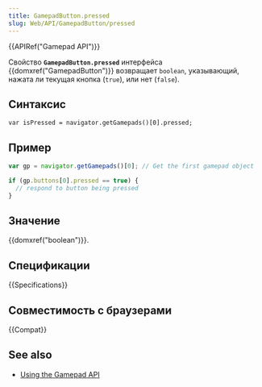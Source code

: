```yaml
---
title: GamepadButton.pressed
slug: Web/API/GamepadButton/pressed
---
```


{{APIRef("Gamepad API")}}

Свойство **`GamepadButton.pressed`** интерфейса {{domxref("GamepadButton")}} возвращает `boolean`, указывающий, нажата ли текущая кнопка (`true`), или нет (`false`).

## Синтаксис

```
var isPressed = navigator.getGamepads()[0].pressed;
```

## Пример

```js
var gp = navigator.getGamepads()[0]; // Get the first gamepad object

if (gp.buttons[0].pressed == true) {
  // respond to button being pressed
}
```

## Значение

{{domxref("boolean")}}.

## Спецификации

{{Specifications}}

## Совместимость с браузерами

{{Compat}}

## See also

- [Using the Gamepad API](/ru/docs/Web/Guide/API/Gamepad)
